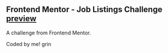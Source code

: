 ## Frontend Mentor - Job Listings Challenge [preview](https://static-job-listings-master-tau.vercel.app/)

A challenge from Frontend Mentor.

Coded by me! grin

